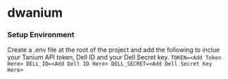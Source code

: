 # dwanium

### Setup Environment
Create a .env file at the root of the project and add the following to inclue your Tanium API token, Dell ID and your Dell Secret key.
`TOKEN=<Add Token Here>
DELL_ID=<Add Dell ID Here>
DELL_SECRET=<Add Dell Secret Key Here>`
